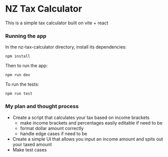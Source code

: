 # NZ Tax Calculator

This is a simple tax calculator built on vite + react

### Running the app
In the nz-tax-calculator directory, install its dependencies:

`npm install`

Then to run the app:

`npm run dev`

To run the tests:

`npm run test`


### My plan and thought process
- Create a script that calculates your tax based on income brackets
  - make income brackets and percentages easily editable if need to be
  - format dollar amount correctly
  - handle edge cases if need to be
- Create a simple UI that allows you input an income amount and spits out your taxed amount
- Make test cases
